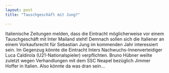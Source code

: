 ```yaml
---
layout: post
title: "Tauschgeschäft mit Jung?"

---
```


Italienische Zeitungen melden, dass die Eintracht möglicherweise vor einem Tauschgeschäft mit Inter Mailand steht! Demnach sollen sich die Italiener an einem Vorkaufsrecht für Sebastian Jung im kommenden Jahr interessiert sein. Im Gegenzug könnte die Eintracht Inters Nachwuchs-Innenverteidiger Luca Caldirola (U21-Nationalspieler) verpflichten. Bruno Hübner weilte zuletzt wegen Verhandlungen mit dem SSC Neapel bezüglich Jimmer Hoffer in Italien. Also könnte da was dran sein...


